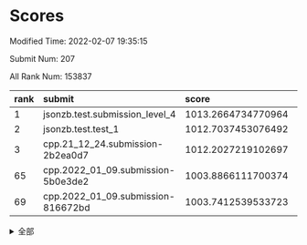 # Scores

Modified Time: 2022-02-07 19:35:15

Submit Num: 207

All Rank Num: 153837

| rank |               submit               |       score        |       sigma        | pk_num |
| :--- | :--------------------------------- | :----------------- | :----------------- | :----- |
| 1    | jsonzb.test.submission_level_4     | 1013.2664734770964 | 0.7802457715041918 | 2973   |
| 2    | jsonzb.test.test_1                 | 1012.7037453076492 | 0.8112515750612119 | 2971   |
| 3    | cpp.21_12_24.submission-2b2ea0d7   | 1012.2027219102697 | 0.7976764490901743 | 2973   |
| 65   | cpp.2022_01_09.submission-5b0e3de2 | 1003.8866111700374 | 0.7089956875753393 | 2971   |
| 69   | cpp.2022_01_09.submission-816672bd | 1003.7412539533723 | 0.7253034344085105 | 2973   |


<details>
<summary>全部</summary>

| rank |                 submit                 |       score        |       sigma        | pk_num |
| :--- | :------------------------------------- | :----------------- | :----------------- | :----- |
| 1    | jsonzb.test.submission_level_4         | 1013.2664734770964 | 0.7802457715041918 | 2973   |
| 2    | jsonzb.test.test_1                     | 1012.7037453076492 | 0.8112515750612119 | 2971   |
| 3    | cpp.21_12_24.submission-2b2ea0d7       | 1012.2027219102697 | 0.7976764490901743 | 2973   |
| 4    | gobigger.level_3.submission_level_3_18 | 1012.059959205512  | 0.7807987736349535 | 2974   |
| 5    | gobigger.level_3.submission_level_3_29 | 1011.5456460577809 | 0.7741257719944334 | 2968   |
| 6    | gobigger.level_3.submission_level_3_8  | 1011.1108886299565 | 0.7581477513703604 | 2977   |
| 7    | gobigger.level_3.submission_level_3_30 | 1011.0936192740953 | 0.7889965747499816 | 2970   |
| 8    | gobigger.level_3.submission_level_3_48 | 1010.9019914229774 | 0.7596597071028872 | 2969   |
| 9    | gobigger.level_3.submission_level_3_20 | 1010.735701425206  | 0.7680219820909256 | 2973   |
| 10   | gobigger.level_3.submission_level_3_24 | 1010.6858152811236 | 0.7632045558968953 | 2974   |
| 11   | gobigger.level_3.submission_level_3_5  | 1010.5781468572542 | 0.7688052963056324 | 2972   |
| 12   | gobigger.level_3.submission_level_3_1  | 1010.5669215387575 | 0.7821858922396973 | 2975   |
| 13   | gobigger.level_3.submission_level_3_45 | 1010.3656757516073 | 0.7702243866029927 | 2970   |
| 14   | gobigger.level_3.submission_level_3_25 | 1010.3128921181868 | 0.7737650730045955 | 2975   |
| 15   | gobigger.level_3.submission_level_3_36 | 1010.2152321634578 | 0.7644988762794779 | 2974   |
| 16   | gobigger.level_3.submission_level_3_27 | 1010.2082374612747 | 0.779785777814415  | 2970   |
| 17   | gobigger.level_3.submission_level_3_39 | 1010.170241934885  | 0.7671971273586145 | 2971   |
| 18   | gobigger.level_3.submission_level_3_22 | 1010.1383503146594 | 0.7764425239569174 | 2975   |
| 19   | gobigger.level_3.submission_level_3_34 | 1010.1181078623189 | 0.76867772610553   | 2975   |
| 20   | gobigger.level_3.submission_level_3_3  | 1010.0943881368225 | 0.7398625830997462 | 2968   |
| 21   | gobigger.level_3.submission_level_3_26 | 1010.0665698116703 | 0.7712906658133627 | 2970   |
| 22   | gobigger.level_3.submission_level_3_31 | 1010.0484700395216 | 0.7707823356669007 | 2976   |
| 23   | gobigger.level_3.submission_level_3_35 | 1010.0201155693757 | 0.7552797479695811 | 2966   |
| 24   | gobigger.level_3.submission_level_3_33 | 1009.9469477632517 | 0.7550886714415983 | 2976   |
| 25   | gobigger.level_3.submission_level_3_7  | 1009.9313534700752 | 0.7687284390665443 | 2972   |
| 26   | gobigger.level_3.submission_level_3_11 | 1009.9309998120169 | 0.7674588202782024 | 2971   |
| 27   | gobigger.level_3.submission_level_3_9  | 1009.9281348026211 | 0.7376459920524157 | 2970   |
| 28   | gobigger.level_3.submission_level_3_6  | 1009.9190408795688 | 0.7358226985895967 | 2979   |
| 29   | gobigger.level_3.submission_level_3_44 | 1009.9108153172848 | 0.7465803286313163 | 2975   |
| 30   | gobigger.level_3.submission_level_3_23 | 1009.901428859806  | 0.7600354177645015 | 2969   |
| 31   | gobigger.level_3.submission_level_3_42 | 1009.7985836042111 | 0.7410228400944503 | 2972   |
| 32   | gobigger.level_3.submission_level_3_37 | 1009.7605464524654 | 0.7441047814337081 | 2970   |
| 33   | gobigger.level_3.submission_level_3_0  | 1009.7100990827319 | 0.7396821915215037 | 2973   |
| 34   | gobigger.level_3.submission_level_3_32 | 1009.7094634778545 | 0.7562224989390349 | 2975   |
| 35   | gobigger.level_3.submission_level_3_49 | 1009.6983286025958 | 0.7540012694247342 | 2975   |
| 36   | gobigger.level_3.submission_level_3_14 | 1009.6475907595824 | 0.7449497643815258 | 2973   |
| 37   | gobigger.level_3.submission_level_3_13 | 1009.6167248006022 | 0.7306663881893987 | 2975   |
| 38   | gobigger.level_3.submission_level_3_40 | 1009.5394711054702 | 0.7450462850341147 | 2976   |
| 39   | gobigger.level_3.submission_level_3_15 | 1009.5164807916823 | 0.7516226470458167 | 2970   |
| 40   | gobigger.level_3.submission_level_3_19 | 1009.4104817245196 | 0.7658488111524548 | 2974   |
| 41   | gobigger.level_3.submission_level_3_4  | 1009.3873237331019 | 0.7562533138468861 | 2973   |
| 42   | gobigger.level_3.submission_level_3_41 | 1009.3414502305448 | 0.7442875805371197 | 2976   |
| 43   | gobigger.level_3.submission_level_3_38 | 1009.1235841652721 | 0.7515172406428765 | 2978   |
| 44   | gobigger.level_3.submission_level_3_16 | 1009.1173747382292 | 0.7312203312197448 | 2972   |
| 45   | gobigger.level_3.submission_level_3_2  | 1009.0574917691413 | 0.7542960135172204 | 2972   |
| 46   | gobigger.level_3.submission_level_3_17 | 1008.9503335109083 | 0.7378996728838493 | 2972   |
| 47   | gobigger.level_3.submission_level_3_46 | 1008.7744853740136 | 0.7490601788537821 | 2969   |
| 48   | gobigger.level_3.submission_level_3_10 | 1008.6016705279753 | 0.7289635161744977 | 2972   |
| 49   | gobigger.level_3.submission_level_3_47 | 1008.5958701971707 | 0.7428546526862103 | 2967   |
| 50   | gobigger.level_3.submission_level_3_28 | 1008.5637987257953 | 0.7357873123513129 | 2973   |
| 51   | gobigger.level_3.submission_level_3_21 | 1008.545312865288  | 0.7262674393398735 | 2972   |
| 52   | gobigger.level_3.submission_level_3_43 | 1008.3411758218409 | 0.7359955802511841 | 2971   |
| 53   | gobigger.level_3.submission_level_3_12 | 1007.6376114400638 | 0.7445365652471009 | 2974   |
| 54   | gobigger.level_1.submission_level_1_29 | 1004.7338361357367 | 0.7116975759900345 | 2972   |
| 55   | gobigger.level_1.submission_level_1_21 | 1004.6805706242806 | 0.7135941507724479 | 2973   |
| 56   | gobigger.level_1.submission_level_1_2  | 1004.479345665023  | 0.7161297478402677 | 2973   |
| 57   | gobigger.level_1.submission_level_1_34 | 1004.4342721603318 | 0.7190441867267331 | 2974   |
| 58   | gobigger.level_1.submission_level_1_24 | 1004.4016758447874 | 0.7124197272525546 | 2973   |
| 59   | gobigger.level_1.submission_level_1_12 | 1004.341425625457  | 0.7149599973033534 | 2975   |
| 60   | gobigger.level_1.submission_level_1_39 | 1004.1984829365845 | 0.7205608001175756 | 2974   |
| 61   | gobigger.level_1.submission_level_1_1  | 1004.1506739641331 | 0.7304212765037859 | 2975   |
| 62   | gobigger.level_1.submission_level_1_17 | 1004.0231208649923 | 0.7182301857681461 | 2971   |
| 63   | gobigger.level_1.submission_level_1_11 | 1003.9191815119988 | 0.7053915221743782 | 2976   |
| 64   | gobigger.level_1.submission_level_1_44 | 1003.8942490987102 | 0.7051990949772112 | 2976   |
| 65   | cpp.2022_01_09.submission-5b0e3de2     | 1003.8866111700374 | 0.7089956875753393 | 2971   |
| 66   | gobigger.level_1.submission_level_1_30 | 1003.8861914716024 | 0.7229630110532709 | 2972   |
| 67   | gobigger.level_1.submission_level_1_7  | 1003.8277107190636 | 0.7218909613703497 | 2978   |
| 68   | gobigger.level_1.submission_level_1_25 | 1003.7557177182997 | 0.7293715867692585 | 2972   |
| 69   | cpp.2022_01_09.submission-816672bd     | 1003.7412539533723 | 0.7253034344085105 | 2973   |
| 70   | gobigger.level_1.submission_level_1_14 | 1003.7066529086917 | 0.7265950649337464 | 2974   |
| 71   | gobigger.level_1.submission_level_1_41 | 1003.6572370578144 | 0.709299484426134  | 2967   |
| 72   | gobigger.level_1.submission_level_1_8  | 1003.5634976530276 | 0.7117155033860552 | 2969   |
| 73   | gobigger.level_1.submission_level_1_42 | 1003.4928502320756 | 0.7146989334037712 | 2973   |
| 74   | gobigger.level_1.submission_level_1_6  | 1003.4687859312232 | 0.7059094306450888 | 2973   |
| 75   | gobigger.level_1.submission_level_1_46 | 1003.456138710257  | 0.7188207984785714 | 2976   |
| 76   | gobigger.level_1.submission_level_1_37 | 1003.3713895569347 | 0.7228976778900615 | 2974   |
| 77   | gobigger.level_1.submission_level_1_26 | 1003.3692430011018 | 0.7212958942429918 | 2975   |
| 78   | gobigger.level_1.submission_level_1_13 | 1003.3657792504223 | 0.7057564286021618 | 2971   |
| 79   | gobigger.level_1.submission_level_1_18 | 1003.2894178376915 | 0.7143105326894618 | 2971   |
| 80   | gobigger.level_1.submission_level_1_32 | 1003.2670845424129 | 0.7198846495917608 | 2975   |
| 81   | gobigger.level_1.submission_level_1_4  | 1003.2210548671343 | 0.714667191692069  | 2973   |
| 82   | gobigger.level_1.submission_level_1_36 | 1003.1959680576792 | 0.7100722884090981 | 2970   |
| 83   | gobigger.level_1.submission_level_1_19 | 1003.1943330749034 | 0.7124891332045162 | 2978   |
| 84   | gobigger.level_1.submission_level_1_35 | 1003.1927793213835 | 0.7177730595111792 | 2971   |
| 85   | gobigger.level_1.submission_level_1_48 | 1003.1857681834797 | 0.7124892610881397 | 2975   |
| 86   | gobigger.level_1.submission_level_1_15 | 1003.174720837605  | 0.7014993494990951 | 2968   |
| 87   | gobigger.level_1.submission_level_1_9  | 1003.120357378797  | 0.7077745155721122 | 2972   |
| 88   | gobigger.level_1.submission_level_1_23 | 1003.1026313872113 | 0.7157330157385609 | 2972   |
| 89   | gobigger.level_1.submission_level_1_47 | 1003.0582822334028 | 0.7192237011012755 | 2970   |
| 90   | gobigger.level_1.submission_level_1_22 | 1003.0195526252018 | 0.7187792526489933 | 2969   |
| 91   | gobigger.level_1.submission_level_1_5  | 1002.9860752659347 | 0.7207021202647055 | 2976   |
| 92   | gobigger.level_1.submission_level_1_27 | 1002.9450448934381 | 0.6970178303050621 | 2975   |
| 93   | gobigger.level_1.submission_level_1_49 | 1002.9025047620281 | 0.7167997647030009 | 2967   |
| 94   | gobigger.level_1.submission_level_1_38 | 1002.8957605562193 | 0.7253662847648262 | 2972   |
| 95   | gobigger.level_1.submission_level_1_28 | 1002.8587048109077 | 0.7032398045523888 | 2970   |
| 96   | gobigger.level_1.submission_level_1_45 | 1002.8161713299214 | 0.7232233830400785 | 2977   |
| 97   | gobigger.level_1.submission_level_1_33 | 1002.7848299488093 | 0.7176886859872187 | 2970   |
| 98   | gobigger.level_1.submission_level_1_3  | 1002.7682467358482 | 0.7145937158783571 | 2975   |
| 99   | gobigger.level_1.submission_level_1_16 | 1002.6892704585717 | 0.7160982754215803 | 2976   |
| 100  | gobigger.level_1.submission_level_1_20 | 1002.5164180035152 | 0.7111518220655585 | 2977   |
| 101  | gobigger.level_1.submission_level_1_40 | 1002.5153674851438 | 0.7150647649006671 | 2971   |
| 102  | gobigger.level_1.submission_level_1_0  | 1002.491280267021  | 0.714588037342125  | 2972   |
| 103  | gobigger.level_1.submission_level_1_10 | 1002.4480343822734 | 0.7149444962663389 | 2973   |
| 104  | gobigger.level_1.submission_level_1_31 | 1002.4210343423925 | 0.7155249088734255 | 2971   |
| 105  | gobigger.level_1.submission_level_1_43 | 1001.8470042414168 | 0.7135503000684367 | 2976   |
| 106  | gobigger.random.submission_random_24   | 998.3537868326864  | 0.7126791748701232 | 2975   |
| 107  | gobigger.random.submission_random_41   | 997.7643529434657  | 0.7138300715104843 | 2974   |
| 108  | gobigger.random.submission_random_49   | 997.31631576115    | 0.7078820134112888 | 2969   |
| 109  | gobigger.random.submission_random_8    | 997.2611105907403  | 0.7140353966547069 | 2972   |
| 110  | gobigger.random.submission_random_35   | 996.9549337059119  | 0.7137166293597929 | 2977   |
| 111  | gobigger.random.submission_random_26   | 996.8927051796966  | 0.7006954307580556 | 2973   |
| 112  | gobigger.random.submission_random_42   | 996.871787902228   | 0.7126117182488715 | 2973   |
| 113  | gobigger.random.submission_random_38   | 996.8080499875629  | 0.7010475571333822 | 2970   |
| 114  | gobigger.random.submission_random_21   | 996.6436049391488  | 0.7046903615528212 | 2975   |
| 115  | gobigger.random.submission_random_37   | 996.5355722787227  | 0.6999756550010737 | 2975   |
| 116  | gobigger.random.submission_random_40   | 996.4277163017255  | 0.7019256402714568 | 2977   |
| 117  | gobigger.random.submission_random_15   | 996.3616311118434  | 0.7204056770409575 | 2973   |
| 118  | gobigger.random.submission_random_6    | 996.3141909768866  | 0.7206527556347304 | 2973   |
| 119  | gobigger.random.submission_random_1    | 996.3132067549102  | 0.7148436801701497 | 2970   |
| 120  | gobigger.random.submission_random_43   | 996.2860727951637  | 0.7170677248962457 | 2974   |
| 121  | gobigger.random.submission_random_20   | 996.277902136397   | 0.7179742147213172 | 2976   |
| 122  | gobigger.random.submission_random_44   | 996.2601508059787  | 0.7039394110184032 | 2976   |
| 123  | gobigger.random.submission_random_45   | 996.2474138368748  | 0.7103081437510431 | 2965   |
| 124  | gobigger.random.submission_random_22   | 996.1859860288067  | 0.7145103471432076 | 2973   |
| 125  | gobigger.random.submission_random_27   | 996.1482163783796  | 0.7213554289953288 | 2971   |
| 126  | gobigger.level_2.submission_level_2_31 | 996.0075992353271  | 0.7128018814296943 | 2971   |
| 127  | gobigger.random.submission_random_28   | 995.9840196284333  | 0.7287055246366946 | 2974   |
| 128  | gobigger.random.submission_random_13   | 995.9665474319046  | 0.7050421427841386 | 2974   |
| 129  | gobigger.random.submission_random_23   | 995.9394004051981  | 0.7102128510292004 | 2972   |
| 130  | gobigger.random.submission_random_36   | 995.9345272151519  | 0.7108749425840328 | 2977   |
| 131  | gobigger.random.submission_random_47   | 995.892768378354   | 0.7147382292488619 | 2966   |
| 132  | gobigger.random.submission_random_25   | 995.7712842468698  | 0.7165411444201758 | 2972   |
| 133  | gobigger.random.submission_random_12   | 995.7250241696435  | 0.7163244912903285 | 2974   |
| 134  | gobigger.random.submission_random_32   | 995.7091135439418  | 0.7121664612703927 | 2976   |
| 135  | gobigger.random.submission_random_16   | 995.687420814588   | 0.6970508877533275 | 2974   |
| 136  | gobigger.random.submission_random_0    | 995.675483878321   | 0.7070128155464352 | 2976   |
| 137  | gobigger.random.submission_random_30   | 995.6344557646712  | 0.7107403248427185 | 2973   |
| 138  | gobigger.random.submission_random_48   | 995.6296684043183  | 0.7050512638054436 | 2973   |
| 139  | gobigger.random.submission_random_2    | 995.4341323820929  | 0.7181095106915754 | 2976   |
| 140  | gobigger.random.submission_random_33   | 995.4243538857979  | 0.7239697154516769 | 2971   |
| 141  | gobigger.random.submission_random_39   | 995.4083998451445  | 0.7167266739891196 | 2977   |
| 142  | gobigger.random.submission_random_31   | 995.395600675281   | 0.6994390700763956 | 2973   |
| 143  | gobigger.random.submission_random_9    | 995.3848393289247  | 0.7222518412997805 | 2968   |
| 144  | gobigger.random.submission_random_34   | 995.2604235044389  | 0.7052058183921329 | 2980   |
| 145  | gobigger.random.submission_random_7    | 995.1843183347386  | 0.7276914078510592 | 2971   |
| 146  | gobigger.random.submission_random_5    | 995.1520756115287  | 0.716963851354396  | 2977   |
| 147  | gobigger.random.submission_random_4    | 995.0845417398834  | 0.711456646755888  | 2971   |
| 148  | gobigger.random.submission_random_14   | 995.0593936742464  | 0.7071404717101383 | 2972   |
| 149  | gobigger.random.submission_random_3    | 995.0572168481721  | 0.7197547132097197 | 2970   |
| 150  | gobigger.random.submission_random_19   | 994.9189019676469  | 0.7040081222308202 | 2973   |
| 151  | gobigger.random.submission_random_29   | 994.9096232349192  | 0.70978750276172   | 2973   |
| 152  | gobigger.random.submission_random_46   | 994.7501965134562  | 0.7061687335628778 | 2974   |
| 153  | gobigger.random.submission_random_10   | 994.7288689067693  | 0.7018298815404383 | 2972   |
| 154  | gobigger.random.submission_random_17   | 994.7024141728228  | 0.7110732180586953 | 2980   |
| 155  | gobigger.random.submission_random_11   | 994.6395315570172  | 0.7302909432609304 | 2972   |
| 156  | gobigger.random.submission_random_18   | 994.6378595384494  | 0.7228806803535178 | 2971   |
| 157  | gobigger.level_2.submission_level_2_33 | 994.0752324034917  | 0.7297864770712363 | 2976   |
| 158  | gobigger.level_2.submission_level_2_14 | 993.8333544341391  | 0.7315015478175386 | 2971   |
| 159  | gobigger.level_2.submission_level_2_21 | 993.5568332061289  | 0.7337517989312546 | 2971   |
| 160  | gobigger.level_2.submission_level_2_44 | 993.435776363364   | 0.7277903756270574 | 2976   |
| 161  | gobigger.level_2.submission_level_2_10 | 993.3253163896612  | 0.7560049849595213 | 2970   |
| 162  | gobigger.level_2.submission_level_2_22 | 993.2233268519261  | 0.752008942923364  | 2972   |
| 163  | gobigger.level_2.submission_level_2_26 | 993.1834110834641  | 0.7359041059119045 | 2968   |
| 164  | gobigger.level_2.submission_level_2_38 | 993.0985785977368  | 0.7322233550808441 | 2972   |
| 165  | gobigger.level_2.submission_level_2_1  | 993.0946990336283  | 0.7232684837173711 | 2968   |
| 166  | gobigger.level_2.submission_level_2_25 | 992.8421056570863  | 0.751560234397747  | 2970   |
| 167  | gobigger.level_2.submission_level_2_5  | 992.8394929550284  | 0.7487883450672572 | 2975   |
| 168  | gobigger.level_2.submission_level_2_19 | 992.808890162865   | 0.7436049356442131 | 2974   |
| 169  | gobigger.level_2.submission_level_2_41 | 992.7803062175575  | 0.7309493207996124 | 2968   |
| 170  | gobigger.level_2.submission_level_2_17 | 992.6269402292243  | 0.7422052790613983 | 2968   |
| 171  | gobigger.level_2.submission_level_2_8  | 992.446353025836   | 0.7284638566179185 | 2974   |
| 172  | gobigger.level_2.submission_level_2_28 | 992.330184025748   | 0.7452775430241041 | 2976   |
| 173  | gobigger.level_2.submission_level_2_6  | 992.2894055409128  | 0.7433841114304702 | 2965   |
| 174  | gobigger.level_2.submission_level_2_4  | 992.2837780811573  | 0.7405870253781782 | 2974   |
| 175  | gobigger.level_2.submission_level_2_49 | 992.2703507386125  | 0.7457584476029238 | 2974   |
| 176  | gobigger.level_2.submission_level_2_2  | 992.1874854533469  | 0.740102123987195  | 2971   |
| 177  | gobigger.level_2.submission_level_2_11 | 992.1446918931928  | 0.7420808335960601 | 2970   |
| 178  | gobigger.level_2.submission_level_2_16 | 992.059457694861   | 0.7346290316307734 | 2972   |
| 179  | gobigger.level_2.submission_level_2_24 | 992.0148011725751  | 0.7552602172062699 | 2968   |
| 180  | gobigger.level_2.submission_level_2_29 | 992.0013183802834  | 0.7358905230580729 | 2971   |
| 181  | gobigger.level_2.submission_level_2_48 | 991.9934792784586  | 0.7272793431984497 | 2975   |
| 182  | gobigger.level_2.submission_level_2_40 | 991.9852867430477  | 0.7589207887066387 | 2973   |
| 183  | gobigger.level_2.submission_level_2_45 | 991.9380743706367  | 0.7383701066750672 | 2968   |
| 184  | gobigger.level_2.submission_level_2_27 | 991.9168432699475  | 0.7338329560325197 | 2973   |
| 185  | gobigger.level_2.submission_level_2_23 | 991.8262683977497  | 0.7374751016950412 | 2970   |
| 186  | gobigger.level_2.submission_level_2_0  | 991.8063411867236  | 0.7691583571427133 | 2975   |
| 187  | gobigger.level_2.submission_level_2_3  | 991.7601524880092  | 0.7434401834534573 | 2975   |
| 188  | gobigger.level_2.submission_level_2_7  | 991.7072238027401  | 0.7644257992045079 | 2976   |
| 189  | gobigger.level_2.submission_level_2_32 | 991.6590957076307  | 0.7436623458712769 | 2971   |
| 190  | gobigger.level_2.submission_level_2_47 | 991.6203204319049  | 0.76029765828229   | 2969   |
| 191  | gobigger.level_2.submission_level_2_35 | 991.5941609310679  | 0.7512681494508465 | 2974   |
| 192  | gobigger.level_2.submission_level_2_42 | 991.5903257855443  | 0.7443006291652566 | 2974   |
| 193  | gobigger.level_2.submission_level_2_46 | 991.4692605041723  | 0.7335357522312694 | 2973   |
| 194  | gobigger.level_2.submission_level_2_37 | 991.3745577326588  | 0.7506011375146294 | 2973   |
| 195  | gobigger.level_2.submission_level_2_12 | 991.3543011083331  | 0.759088086687798  | 2976   |
| 196  | gobigger.level_2.submission_level_2_9  | 991.3121295697993  | 0.7404950987812343 | 2972   |
| 197  | gobigger.level_2.submission_level_2_39 | 991.3054499081267  | 0.7499754126277717 | 2971   |
| 198  | gobigger.level_2.submission_level_2_18 | 991.2898278506385  | 0.7631833429192811 | 2972   |
| 199  | gobigger.level_2.submission_level_2_30 | 991.223091861507   | 0.7444053352258724 | 2974   |
| 200  | gobigger.level_2.submission_level_2_15 | 991.0320758171591  | 0.7725018859093963 | 2973   |
| 201  | gobigger.level_2.submission_level_2_36 | 990.9782629667786  | 0.7455335360121611 | 2974   |
| 202  | gobigger.level_2.submission_level_2_13 | 990.9164484764206  | 0.7562225752943171 | 2965   |
| 203  | gobigger.level_2.submission_level_2_43 | 990.9027290151039  | 0.7592521426881603 | 2974   |
| 204  | gobigger.level_2.submission_level_2_34 | 990.0399952743786  | 0.7717467589882462 | 2974   |
| 205  | gobigger.level_2.submission_level_2_20 | 988.9537465902292  | 0.7913344968993284 | 2973   |
| 206  | gobigger.none.submission_none_0        | 976.3038448715145  | 1.418224427281658  | 2971   |
| 207  | gobigger.none.submission_none_1        | 973.7958036335605  | 1.7938934392054406 | 2978   |

</details>